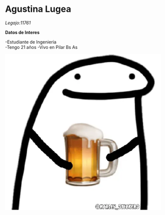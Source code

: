 #  Agustina Lugea

*Legajo:11761*

**Datos de Interes**

-Estudiante de Ingenieria  
-Tengo 21 años
-Vivo en Pilar Bs As

![Foto](file_5092167_512x512.webp)

